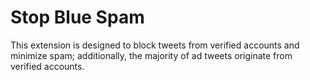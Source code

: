 # Stop Blue Spam

This extension is designed to block tweets from verified accounts and minimize spam; additionally, the majority of ad tweets originate from verified accounts.
